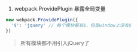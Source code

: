 1. webpack.ProvidePlugin 暴露全局变量
```js
new webpack.ProvidePlugin({
  '$': 'jquery' // 每个模块都有$，但是window上没有$
})
```
> 所有模块都不用引入jQuery了
